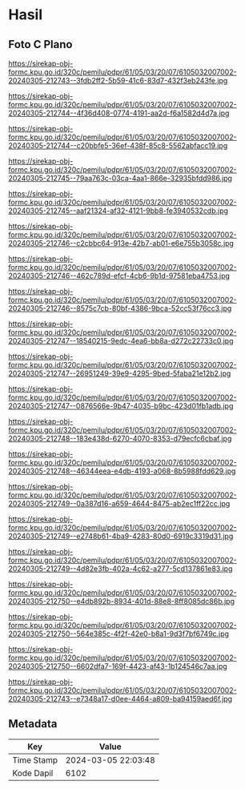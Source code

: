 # Hasil

## Foto C Plano

https://sirekap-obj-formc.kpu.go.id/320c/pemilu/pdpr/61/05/03/20/07/6105032007002-20240305-212743--3fdb2ff2-5b59-41c6-83d7-432f3eb243fe.jpg

https://sirekap-obj-formc.kpu.go.id/320c/pemilu/pdpr/61/05/03/20/07/6105032007002-20240305-212744--4f36d408-0774-4191-aa2d-f6a1582d4d7a.jpg

https://sirekap-obj-formc.kpu.go.id/320c/pemilu/pdpr/61/05/03/20/07/6105032007002-20240305-212744--c20bbfe5-36ef-438f-85c8-5562abfacc19.jpg

https://sirekap-obj-formc.kpu.go.id/320c/pemilu/pdpr/61/05/03/20/07/6105032007002-20240305-212745--79aa763c-03ca-4aa1-866e-32935bfdd986.jpg

https://sirekap-obj-formc.kpu.go.id/320c/pemilu/pdpr/61/05/03/20/07/6105032007002-20240305-212745--aaf21324-af32-4121-9bb8-fe3940532cdb.jpg

https://sirekap-obj-formc.kpu.go.id/320c/pemilu/pdpr/61/05/03/20/07/6105032007002-20240305-212746--c2cbbc64-913e-42b7-ab01-e6e755b3058c.jpg

https://sirekap-obj-formc.kpu.go.id/320c/pemilu/pdpr/61/05/03/20/07/6105032007002-20240305-212746--462c789d-efcf-4cb6-9b1d-97581eba4753.jpg

https://sirekap-obj-formc.kpu.go.id/320c/pemilu/pdpr/61/05/03/20/07/6105032007002-20240305-212746--8575c7cb-80bf-4386-9bca-52cc53f76cc3.jpg

https://sirekap-obj-formc.kpu.go.id/320c/pemilu/pdpr/61/05/03/20/07/6105032007002-20240305-212747--18540215-9edc-4ea6-bb8a-d272c22733c0.jpg

https://sirekap-obj-formc.kpu.go.id/320c/pemilu/pdpr/61/05/03/20/07/6105032007002-20240305-212747--26951249-39e9-4295-9bed-5faba21e12b2.jpg

https://sirekap-obj-formc.kpu.go.id/320c/pemilu/pdpr/61/05/03/20/07/6105032007002-20240305-212747--0876566e-9b47-4035-b9bc-423d01fb1adb.jpg

https://sirekap-obj-formc.kpu.go.id/320c/pemilu/pdpr/61/05/03/20/07/6105032007002-20240305-212748--183e438d-6270-4070-8353-d79ecfc6cbaf.jpg

https://sirekap-obj-formc.kpu.go.id/320c/pemilu/pdpr/61/05/03/20/07/6105032007002-20240305-212748--46344eea-e4db-4193-a068-8b5988fdd629.jpg

https://sirekap-obj-formc.kpu.go.id/320c/pemilu/pdpr/61/05/03/20/07/6105032007002-20240305-212749--0a387d16-a659-4644-8475-ab2ec1ff22cc.jpg

https://sirekap-obj-formc.kpu.go.id/320c/pemilu/pdpr/61/05/03/20/07/6105032007002-20240305-212749--e2748b61-4ba9-4283-80d0-6919c3319d31.jpg

https://sirekap-obj-formc.kpu.go.id/320c/pemilu/pdpr/61/05/03/20/07/6105032007002-20240305-212749--4d82e3fb-402a-4c62-a277-5cd137861e83.jpg

https://sirekap-obj-formc.kpu.go.id/320c/pemilu/pdpr/61/05/03/20/07/6105032007002-20240305-212750--e4db892b-8934-401d-88e8-8ff8085dc86b.jpg

https://sirekap-obj-formc.kpu.go.id/320c/pemilu/pdpr/61/05/03/20/07/6105032007002-20240305-212750--564e385c-4f2f-42e0-b8a1-9d3f7bf6749c.jpg

https://sirekap-obj-formc.kpu.go.id/320c/pemilu/pdpr/61/05/03/20/07/6105032007002-20240305-212750--6602dfa7-169f-4423-af43-1b124546c7aa.jpg

https://sirekap-obj-formc.kpu.go.id/320c/pemilu/pdpr/61/05/03/20/07/6105032007002-20240305-212743--e7348a17-d0ee-4464-a809-ba94159aed6f.jpg


## Metadata

| Key        | Value               |
| ---------- | ------------------- |
| Time Stamp | 2024-03-05 22:03:48 |
| Kode Dapil | 6102                |



